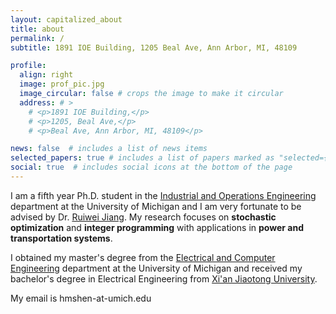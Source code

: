 ```yaml
---
layout: capitalized_about
title: about
permalink: /
subtitle: 1891 IOE Building, 1205 Beal Ave, Ann Arbor, MI, 48109

profile:
  align: right
  image: prof_pic.jpg
  image_circular: false # crops the image to make it circular
  address: # >
    # <p>1891 IOE Building,</p>
    # <p>1205, Beal Ave,</p>
    # <p>Beal Ave, Ann Arbor, MI, 48109</p>

news: false  # includes a list of news items
selected_papers: true # includes a list of papers marked as "selected={true}"
social: true  # includes social icons at the bottom of the page
---
```


I am a fifth year Ph.D. student in the [Industrial and Operations
Engineering](https://ioe.engin.umich.edu/) department at the University of
Michigan and I am very fortunate to be advised by Dr. [Ruiwei
Jiang](https://sites.google.com/site/ruiweijianguf/). My research focuses on
**stochastic optimization** and **integer programming** with applications in
**power and transportation systems**. 

I obtained my master's degree from the [Electrical and Computer
Engineering](https://ece.engin.umich.edu/) department at the University of
Michigan and received my bachelor's degree in Electrical Engineering from [Xi'an
Jiaotong University](http://en.xjtu.edu.cn/).

My email is hmshen-at-umich.edu
